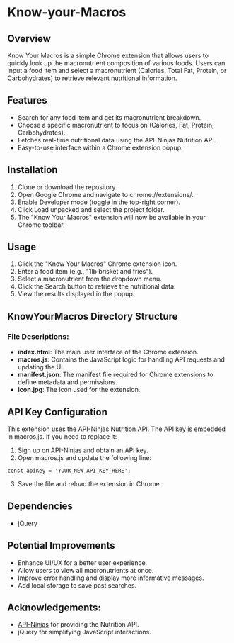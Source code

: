 # Know-your-Macros

## Overview

Know Your Macros is a simple Chrome extension that allows users to quickly look up the macronutrient composition of various foods. Users can input a food item and select a macronutrient (Calories, Total Fat, Protein, or Carbohydrates) to retrieve relevant nutritional information.

## Features
- Search for any food item and get its macronutrient breakdown.
- Choose a specific macronutrient to focus on (Calories, Fat, Protein, Carbohydrates).
- Fetches real-time nutritional data using the API-Ninjas Nutrition API.
- Easy-to-use interface within a Chrome extension popup.

## Installation
1. Clone or download the repository.
2. Open Google Chrome and navigate to chrome://extensions/.
3. Enable Developer mode (toggle in the top-right corner).
4. Click Load unpacked and select the project folder.
5. The "Know Your Macros" extension will now be available in your Chrome toolbar.

## Usage
1. Click the "Know Your Macros" Chrome extension icon.
2. Enter a food item (e.g., "1lb brisket and fries").
3. Select a macronutrient from the dropdown menu.
4. Click the Search button to retrieve the nutritional data.
5. View the results displayed in the popup.

## KnowYourMacros Directory Structure
### File Descriptions:
- **index.html**: The main user interface of the Chrome extension.
- **macros.js**: Contains the JavaScript logic for handling API requests and updating the UI.
- **manifest.json**: The manifest file required for Chrome extensions to define metadata and permissions.
- **icon.jpg**: The icon used for the extension.

## API Key Configuration
This extension uses the API-Ninjas Nutrition API. The API key is embedded in macros.js. If you need to replace it:
1. Sign up on API-Ninjas and obtain an API key.
2. Open macros.js and update the following line:
```
const apiKey = 'YOUR_NEW_API_KEY_HERE';
```
3. Save the file and reload the extension in Chrome.

## Dependencies
- jQuery

## Potential Improvements
- Enhance UI/UX for a better user experience.
- Allow users to view all macronutrients at once.
- Improve error handling and display more informative messages.
- Add local storage to save past searches.

## Acknowledgements:
- [API-Ninjas](https://api-ninjas.com/) for providing the Nutrition API.
- jQuery for simplifying JavaScript interactions.
